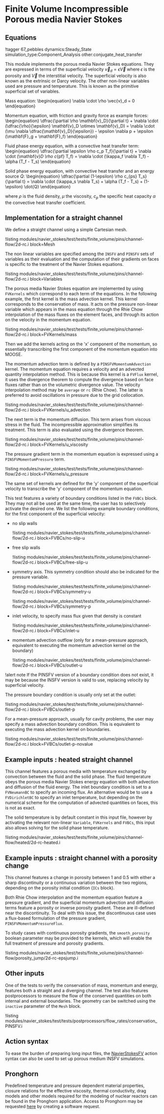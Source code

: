 # Finite Volume Incompressible Porous media Navier Stokes

## Equations

!tagger 67_pebbles dynamics:Steady_State simulation_type:Component_Analysis  other:conjugate_heat_transfer

This module implements the porous media Navier Stokes equations. They are expressed in terms of the superficial
velocity $\vec{v}_d = \epsilon \vec{V}$ where $\epsilon$ is the porosity and $\vec{V}$ the interstitial velocity. The
superficial velocity is also known as the extrinsic or Darcy velocity. The other non-linear variables used are
pressure and temperature. This is known as the primitive superficial set of variables.

Mass equation:
\begin{equation}
\nabla \cdot \rho \vec{v}_d = 0
\end{equation}

Momentum equation, with friction and gravity force as example forces:
\begin{equation}
\dfrac{\partial \rho \mathbf{v}_D}{\partial t} + \nabla \cdot (\dfrac{\rho}{\epsilon} \mathbf{v}_D \otimes \mathbf{v}_D) = \nabla \cdot (\mu \nabla \dfrac{\mathbf{v}_D}{\epsilon}) - \epsilon \nabla p + \epsilon (\mathbf{F}_g + \mathbf{F}_f)
\end{equation}

Fluid phase energy equation, with a convective heat transfer term:
\begin{equation}
\dfrac{\partial \epsilon \rho c_p T_f}{\partial t} + \nabla \cdot (\mathbf{v}_D \rho c_{pf} T_f) = \nabla \cdot (\kappa_f \nabla T_f) - \alpha (T_f - T_s)
\end{equation}

Solid phase energy equation, with convective heat transfer and an energy source $\dot{Q}$:
\begin{equation}
\dfrac{\partial (1-\epsilon) \rho c_{ps} T_s}{\partial t} = \nabla \cdot (\kappa_s \nabla T_s) + \alpha (T_f - T_s) + (1-\epsilon) \dot{Q}
\end{equation}

where $\rho$ is the fluid density, $\mu$ the viscosity, $c_p$ the specific heat capacity $\alpha$ the convective heat transfer coefficient.

## Implementation for a straight channel

We define a straight channel using a simple Cartesian mesh.

!listing modules/navier_stokes/test/tests/finite_volume/pins/channel-flow/2d-rc.i block=Mesh

The non linear variables are specified among the `INSFV` and `PINSFV` sets of variables as their evaluation
and the computation of their gradients on faces is specific to the treatment of the Navier Stokes equations.

!listing modules/navier_stokes/test/tests/finite_volume/pins/channel-flow/2d-rc.i block=Variables

The porous media Navier Stokes equation are implemented by using `FVKernels` which correspond to
each term of the equations. In the following example, the first kernel is the mass advection kernel.
This kernel corresponds to the conservation of mass. It acts on the pressure non-linear variable which
appears in the mass equation through the Rhie Chow interpolation of the mass fluxes on the element faces, and
through its action on the velocity in the momentum equation.

!listing modules/navier_stokes/test/tests/finite_volume/pins/channel-flow/2d-rc.i block=FVKernels/mass

Then we add the kernels acting on the 'x' component of the momentum, so essentially transcribing the first
component of the momentum equation into MOOSE.

The momentum advection term is defined by a `PINSFVMomentumAdvection` kernel.
The momentum equation requires a velocity and an advected quantity interpolation method. This is because this
kernel is a `FVFlux` kernel, it uses the divergence theorem to compute the divergence based on face fluxes rather
than on the volumetric divergence value. The velocity interpolation method may be `average` or `rc` (Rhie Chow).
The latter is preferred to avoid oscillations in pressure due to the grid collocation.

!listing modules/navier_stokes/test/tests/finite_volume/pins/channel-flow/2d-rc.i block=FVKernels/u_advection

The next term is the momentum diffusion. This term arises from viscous stress in the fluid. The incompressible
approximation simplifies its treatment. This term is also evaluated using the divergence theorem.

!listing modules/navier_stokes/test/tests/finite_volume/pins/channel-flow/2d-rc.i block=FVKernels/u_viscosity

The pressure gradient term in the momentum equation is expressed using a `PINSFVMomentumPressure` term.

!listing modules/navier_stokes/test/tests/finite_volume/pins/channel-flow/2d-rc.i block=FVKernels/u_pressure

The same set of kernels are defined for the 'y' component of the superficial velocity to transcribe the 'y'
component of the momentum equation.

This test features a variety of boundary conditions listed in the `FVBCs` block. They may not all be used at
the same time, the user has to selectively activate the desired one. We list the following example boundary conditions,
for the first component of the superficial velocity:

- no slip walls

  !listing modules/navier_stokes/test/tests/finite_volume/pins/channel-flow/2d-rc.i block=FVBCs/no-slip-u

- free slip walls

  !listing modules/navier_stokes/test/tests/finite_volume/pins/channel-flow/2d-rc.i block=FVBCs/free-slip-u

- symmetry axis. This symmetry condition should also be indicated for the pressure variable.

  !listing modules/navier_stokes/test/tests/finite_volume/pins/channel-flow/2d-rc.i block=FVBCs/symmetry-u

  !listing modules/navier_stokes/test/tests/finite_volume/pins/channel-flow/2d-rc.i block=FVBCs/symmetry-p

- inlet velocity, to specify mass flux given that density is constant

  !listing modules/navier_stokes/test/tests/finite_volume/pins/channel-flow/2d-rc.i block=FVBCs/inlet-u

- momentum advection outflow (only for a mean-pressure approach, equivalent to executing the momentum advection kernel on the boundary)

  !listing modules/navier_stokes/test/tests/finite_volume/pins/channel-flow/2d-rc.i block=FVBCs/outlet-u


!alert note
If the PINSFV version of a boundary condition does not exist, it may be because the INSFV version is valid to use,
replacing velocity by superficial velocity.

The pressure boundary condition is usually only set at the outlet:

!listing modules/navier_stokes/test/tests/finite_volume/pins/channel-flow/2d-rc.i block=FVBCs/outlet-p

For a mean-pressure approach, usually for cavity problems, the user may specify a mass advection boundary condition. This
is equivalent to executing the mass advection kernel on boundaries.

!listing modules/navier_stokes/test/tests/finite_volume/pins/channel-flow/2d-rc.i block=FVBCs/outlet-p-novalue

## Example inputs : heated straight channel

This channel features a porous media with temperature exchanged by convection between the fluid
and the solid phase. The fluid temperature obeys the porous media Navier Stokes energy equation with
both advection and diffusion of the fluid energy. The inlet boundary condition is set to a
`FVNeumannBC` to specify an incoming flux. An alternative would be to use a `FVDirichletBC` to specify
an inlet temperature, but depending on the numerical scheme for the computation of advected quantities
on faces, this is not as exact.

The solid temperature is by default constant in this input file, however by activating the relevant non-linear `Variable`,
`FVKernels` and `FVBCs`, this input also allows solving for the solid phase temperature.

!listing modules/navier_stokes/test/tests/finite_volume/pins/channel-flow/heated/2d-rc-heated.i

## Example inputs : straight channel with a porosity change

This channel features a change in porosity between 1 and 0.5 with either a sharp discontinuity or
a continuous variation between the two regions, depending on the porosity initial condition (`ICs` block).

Both Rhie Chow interpolation and the momentum equation feature a pressure gradient, and the superficial momentum
advection and diffusion terms feature a porosity or inverse porosity gradient. These are ill-defined near the
discontinuity. To deal with this issue, the discontinuous case uses a flux-based formulation of the pressure gradient,
`PINSFVMomentumPressureFlux`.

To study cases with continuous porosity gradients, the `smooth_porosity` boolean parameter may be provided to the kernels,
which will enable the full treatment of pressure and porosity gradients.

!listing modules/navier_stokes/test/tests/finite_volume/pins/channel-flow/porosity_jump/2d-rc-epsjump.i

## Other inputs

One of the tests to verify the conservation of mass, momentum and energy, features both a straight and
a diverging channel. The test also features postprocessors to measure the flow of the conserved quantities on
both internal and external boundaries. The geometry can be switched using the `inactive` parameter of the `Mesh` block.

!listing modules/navier_stokes/test/tests/postprocessors/flow_rates/conservation_PINSFV.i

## Action syntax

To ease the burden of preparing long input files, the
[NavierStokesFV](/Modules/NavierStokesFV/index.md)
action syntax can also be used to set up porous medium INSFV simulations.

## Pronghorn

Predefined temperature and pressure dependent material properties, closure relations for
the effective viscosity, thermal conductivity, drag models and other models required
for the modeling of nuclear reactors can be found in the Pronghorn application.
Access to Pronghorn may be requested [here](https://inl.gov/ncrc) by creating a
software request.

